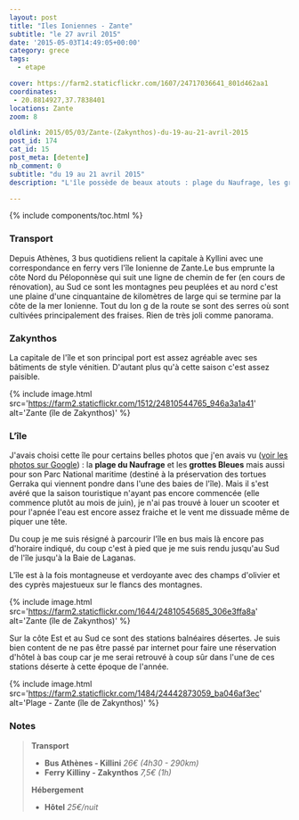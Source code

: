 ```yaml
---
layout: post
title: "Iles Ioniennes - Zante"
subtitle: "le 27 avril 2015"
date: '2015-05-03T14:49:05+00:00'
category: grece
tags:
  - etape

cover: https://farm2.staticflickr.com/1607/24717036641_801d462aa1
coordinates:
 - 20.8814927,37.7838401
locations: Zante
zoom: 8

oldlink: 2015/05/03/Zante-(Zakynthos)-du-19-au-21-avril-2015
post_id: 174
cat_id: 15
post_meta: [detente]
nb_comment: 0
subtitle: "du 19 au 21 avril 2015"
description: "L'île possède de beaux atouts : plage du Naufrage, les grottes Bleues, Parc National maritime mais hors saison, il est difficile d'explorer l'île."

---
```


{% include components/toc.html %}

### Transport



Depuis Athènes, 3 bus quotidiens relient la capitale à Kyllini avec une correspondance en ferry vers l'île Ionienne de Zante.Le bus emprunte la côte Nord du Péloponnèse qui suit une ligne de chemin de fer (en cours de rénovation), au Sud ce sont les montagnes peu peuplées et au nord c'est une plaine d'une cinquantaine de kilomètres de large qui se termine par la côte de la mer Ionienne. Tout du lon g de la route se sont des serres où sont cultivées principalement des fraises. Rien de très joli comme panorama.



### Zakynthos



La capitale de l'île et son principal port est assez agréable avec ses bâtiments de style vénitien. D'autant plus qu'à cette saison c'est assez paisible.


{% include image.html
  src='https://farm2.staticflickr.com/1512/24810544765_946a3a1a41'
  alt='Zante (île de Zakynthos)'
%}


### L’île



J'avais choisi cette île pour certains belles photos que j'en avais vu ([voir les photos sur Google]("https://www.google.fr/search?q=zante&es_sm=119&tbm=isch&tbo=u&source=univ&sa=X&ei=bTtGVYyeEIayUaiugcAI&ved=0CCEQsAQ&biw=1422&bih=850")) : la **plage du Naufrage** et les **grottes Bleues** mais aussi pour son Parc National maritime (destiné à la préservation des tortues Gerraka qui viennent pondre dans l'une des baies de l'île). Mais il s'est avéré que la saison touristique n'ayant pas encore commencée (elle commence plutôt au mois de juin), je n'ai pas trouvé à louer un scooter et pour l'apnée l'eau est encore assez fraiche et le vent me dissuade même de piquer une tête.



Du coup je me suis résigné à parcourir l'île en bus mais là encore pas d'horaire indiqué, du coup c'est à pied que je me suis rendu jusqu'au Sud de l'île jusqu'à la Baie de Laganas.





L'île est à la fois montagneuse et verdoyante avec des champs d'olivier et des cyprès majestueux sur le flancs des montagnes.


{% include image.html
  src='https://farm2.staticflickr.com/1644/24810545685_306e3ffa8a'
  alt='Zante (île de Zakynthos)'
%}


Sur la côte Est et au Sud ce sont des stations balnéaires désertes. Je suis bien content de ne pas être passé par internet pour faire une réservation d'hôtel à bas coup car je me serai retrouvé à coup sûr dans l'une de ces stations déserte à cette époque de l'année.


{% include image.html
  src='https://farm2.staticflickr.com/1484/24442873059_ba046af3ec'
  alt='Plage - Zante (île de Zakynthos)'
%}


### Notes

>**Transport**
>
>- **Bus Athènes - Killini** *26€ (4h30 - 290km)*
>- **Ferry Killiny - Zakynthos** *7,5€ (1h)*
>
>**Hébergement**
>
>- **Hôtel** *25€/nuit*
